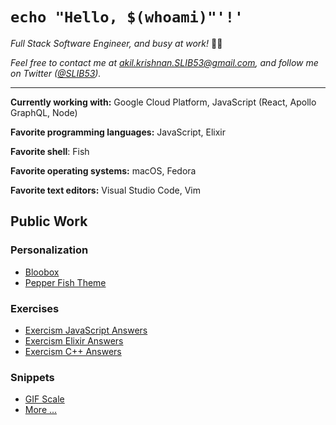 # `echo "Hello, $(whoami)"'!'`

*Full Stack Software Engineer, and busy at work!* 👨‍💻

*Feel free to contact me at akil.krishnan.SLIB53@gmail.com, and follow me on Twitter ([@SLIB53](https://twitter.com/SLIB53)).*

---

**Currently working with:** Google Cloud Platform, JavaScript (React, Apollo GraphQL, Node)

**Favorite programming languages:** JavaScript, Elixir

**Favorite shell**: Fish

**Favorite operating systems:** macOS, Fedora

**Favorite text editors:** Visual Studio Code, Vim

## Public Work

### Personalization

* [Bloobox](https://github.com/SLIB53/bloobox)
* [Pepper Fish Theme](https://github.com/SLIB53/pepper-fish-theme)


### Exercises

* [Exercism JavaScript Answers](https://github.com/SLIB53/exercism-javascript-answers)
* [Exercism Elixir Answers](https://github.com/SLIB53/exercism-elixir-answers)
* [Exercism C++ Answers](https://github.com/SLIB53/exercism-cpp-answers)


### Snippets

* [GIF Scale](https://gist.github.com/SLIB53/029bed952913c44dc3c655fc61c0bbc1)
* [More ...](https://gist.github.com/SLIB53)
